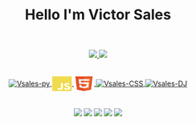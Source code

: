 <div align="center"> <h1>Hello I'm Victor Sales</h1><center>
<br>
<br>
<div align="center">
  <a href="https://github.com/vsales85">
  <img height="160em" src="https://github-readme-stats.vercel.app/api?username=vsales85&show_icons=true&theme=github_dark&include_all_commits=true&count_private=true"/>
  <img height="160em" src="https://github-readme-stats.vercel.app/api/top-langs/?username=vsales85&layout=compact&langs_count=7&theme=github_dark"/>
</div>

<br>
<br>

<div align="center">
  <img align="center" alt="Vsales-py" height="30" width="40"  src="https://cdn.jsdelivr.net/gh/devicons/devicon/icons/python/python-original.svg">
  <img align="center" alt="Vsales-js" height="30" width="40" src="https://raw.githubusercontent.com/devicons/devicon/master/icons/javascript/javascript-plain.svg">
  <img align="center" alt="Vsales-HTML" height="30" width="40" src="https://raw.githubusercontent.com/devicons/devicon/master/icons/html5/html5-original.svg">
  <img align="center" alt="Vsales-CSS" height="30" width="40" src="https://cdn.jsdelivr.net/gh/devicons/devicon/icons/css3/css3-original.svg">
  <img align="center" alt="Vsales-DJ" height="30" width="40" src="https://cdn.jsdelivr.net/gh/devicons/devicon/icons/django/django-plain.svg">
</div>
 
 <br>
 <br>
 
<div align="center">
  <a href="https://www.linkedin.com/in/victor-sales-de-oliveria-79474930/"><img src="https://img.shields.io/badge/LinkedIn-0077B5?style=for-the-badge&logo=linkedin&logoColor=white"></a>
   <a href="https://api.whatsapp.com/send?phone=5521967520794&text=Responderei%20o%20mais%20breve%20poss%C3%ADvel!"><img src="https://img.shields.io/badge/WhatsApp-25D366?style=for-the-badge&logo=whatsapp&logoColor=white"></a> 
  <a href = "mailto:vsales85@gmail.com"><img src="https://img.shields.io/badge/-Gmail-%23333?style=for-the-badge&logo=gmail&logoColor=white" target="_blank"></a>
  <a href="https://instagram.com/vsales_85" target="_blank"><img src="https://img.shields.io/badge/-Instagram-%23E4405F?style=for-the-badge&logo=instagram&logoColor=white" target="_blank"></a>
 	<a href="https://www.twitch.tv/vsales85" target="_blank"><img src="https://img.shields.io/badge/Twitch-9146FF?style=for-the-badge&logo=twitch&logoColor=white" target="_blank"></a>
</div>
